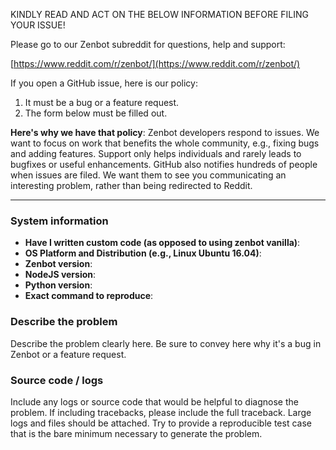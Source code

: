 KINDLY READ AND ACT ON THE BELOW INFORMATION BEFORE FILING YOUR ISSUE!

Please go to our Zenbot subreddit for questions, help and support:

[https://www.reddit.com/r/zenbot/](https://www.reddit.com/r/zenbot/)

If you open a GitHub issue, here is our policy:

1. It must be a bug or a feature request.
2. The form below must be filled out.

**Here's why we have that policy**: Zenbot developers respond to issues. We want to focus on work that benefits the whole community, e.g., fixing bugs and adding features. Support only helps individuals and rarely leads to bugfixes or useful enhancements. GitHub also notifies hundreds of people when issues are filed. We want them to see you communicating an interesting problem, rather than being redirected to Reddit.

------------------------

### System information
- **Have I written custom code (as opposed to using zenbot vanilla)**:
- **OS Platform and Distribution (e.g., Linux Ubuntu 16.04)**:
- **Zenbot version**:
- **NodeJS version**:
- **Python version**:
- **Exact command to reproduce**:

### Describe the problem
Describe the problem clearly here. Be sure to convey here why it's a bug in Zenbot or a feature request.

### Source code / logs
Include any logs or source code that would be helpful to diagnose the problem. If including tracebacks, please include the full traceback. Large logs and files should be attached. Try to provide a reproducible test case that is the bare minimum necessary to generate the problem.
